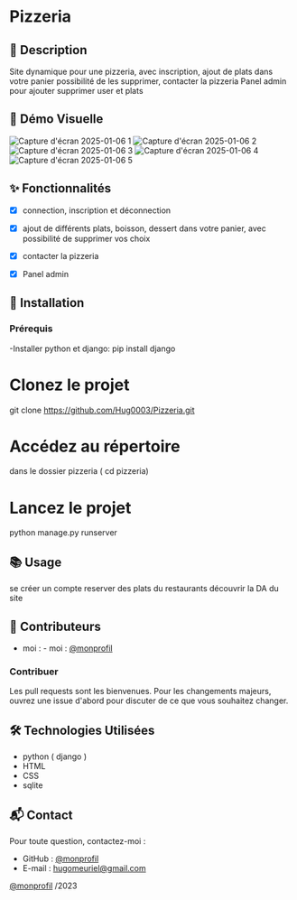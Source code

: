 # Pizzeria

## 📄 Description
Site dynamique pour une pizzeria, avec inscription, ajout de plats dans votre panier possibilité de les supprimer, contacter la pizzeria
Panel admin pour ajouter supprimer user et plats


## 🎥 Démo Visuelle
![Capture d'écran 2025-01-06 1](https://github.com/user-attachments/assets/2d8a2f96-ad6c-46c3-a2b5-ca12da2889af)
![Capture d'écran 2025-01-06 2](https://github.com/user-attachments/assets/84a572a1-d732-43e0-ba7a-bce50da63238)
![Capture d'écran 2025-01-06 3](https://github.com/user-attachments/assets/498f268c-9726-40c9-b7f6-bd6ac69c12b9)
![Capture d'écran 2025-01-06 4](https://github.com/user-attachments/assets/c5ddfdf6-22f5-4ae4-8a83-fe3806da3c88)
![Capture d'écran 2025-01-06 5](https://github.com/user-attachments/assets/a4d3e8c9-2b26-4869-bf92-59f6b74d5a2e)

## ✨ Fonctionnalités

- [x] connection, inscription et déconnection  
- [x] ajout de différents plats, boisson, dessert dans votre panier, avec possibilité de supprimer vos choix 
- [x] contacter la pizzeria
- [x] Panel admin 


## 🚀 Installation

### Prérequis
-Installer python et django: pip install django

# Clonez le projet
git clone https://github.com/Hug0003/Pizzeria.git

# Accédez au répertoire
dans le dossier pizzeria ( cd pizzeria)
# Lancez le projet
python manage.py runserver


## 📚 Usage
se créer un compte reserver des plats du restaurants découvrir la DA du site 

## 👥 Contributeurs
- moi : - moi : [@monprofil](https://github.com/Hug0003)  

### Contribuer
Les pull requests sont les bienvenues. Pour les changements majeurs, ouvrez une issue d'abord pour discuter de ce que vous souhaitez changer.  

## 🛠️ Technologies Utilisées

- python ( django )
- HTML
- CSS
- sqlite

## 📬 Contact

Pour toute question, contactez-moi :  
- GitHub : [@monprofil](https://github.com/Hug0003)  
- E-mail : hugomeuriel@gmail.com

[@monprofil](https://github.com/Hug0003) /2023
